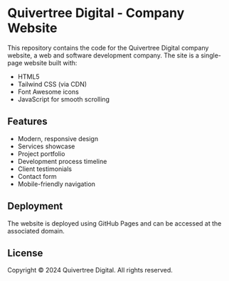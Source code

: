 # Quivertree Digital - Company Website

This repository contains the code for the Quivertree Digital company website, a web and software development company. The site is a single-page website built with:

- HTML5
- Tailwind CSS (via CDN)
- Font Awesome icons
- JavaScript for smooth scrolling

## Features

- Modern, responsive design
- Services showcase
- Project portfolio
- Development process timeline
- Client testimonials
- Contact form
- Mobile-friendly navigation

## Deployment

The website is deployed using GitHub Pages and can be accessed at the associated domain.

## License

Copyright © 2024 Quivertree Digital. All rights reserved.